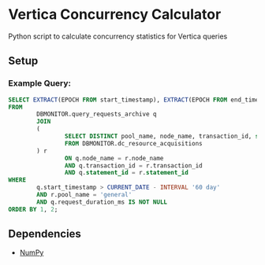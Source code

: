 # Vertica Concurrency Calculator
Python script to calculate concurrency statistics for Vertica queries

## Setup

### Example Query:

```sql
SELECT EXTRACT(EPOCH FROM start_timestamp), EXTRACT(EPOCH FROM end_timestamp)
FROM
        DBMONITOR.query_requests_archive q
        JOIN
        (
                SELECT DISTINCT pool_name, node_name, transaction_id, statement_id
                FROM DBMONITOR.dc_resource_acquisitions
        ) r
                ON q.node_name = r.node_name
                AND q.transaction_id = r.transaction_id
                AND q.statement_id = r.statement_id
WHERE
        q.start_timestamp > CURRENT_DATE - INTERVAL '60 day'
        AND r.pool_name = 'general'
        AND q.request_duration_ms IS NOT NULL
ORDER BY 1, 2;
```

## Dependencies

+ [NumPy](http://www.numpy.org/)
